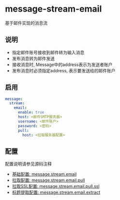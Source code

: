 # message-stream-email

基于邮件实现的消息流

## 说明

* 指定邮件账号接收到邮件转为输入消息
* 发布消息转为邮件发送
* 接收消息时, Message中的address表示为发送者账户
* 发布消息时必须指定address, 表示要发送给的邮件账户

## 启用

``` yaml
message:
  stream:
    email:
      enable: true
      host: <邮件SMTP服务器>
      username: <邮件账户>
      password: <密码>
      pull:
        host: <拉取服务器配置>
```

## 配置

配置说明请参见源码注释

* [基础配置: message.stream.email](./src/main/java/tech/guyi/component/message/stream/email/configuration/EmailConfiguration.java)
* [拉取配置: message.stream.email.pull](./src/main/java/tech/guyi/component/message/stream/email/configuration/EmailPullConfiguration.java)
* [拉取SSL配置: message.stream.email.pull.ssl](./src/main/java/tech/guyi/component/message/stream/email/configuration/EmailPullSslConfiguration.java)
* [标题提取配置: message.stream.email.extract](./src/main/java/tech/guyi/component/message/stream/email/configuration/EmailExtractorConfiguration.java)